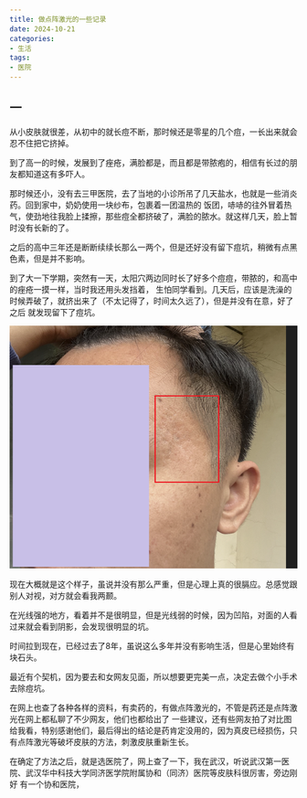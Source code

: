 ```yaml
---
title: 做点阵激光的一些记录
date: 2024-10-21
categories:
- 生活
tags:
- 医院
---
```


## 一

从小皮肤就很差，从初中的就长痘不断，那时候还是零星的几个痘，一长出来就会忍不住把它挤掉。

到了高一的时候，发展到了痤疮，满脸都是，而且都是带脓疱的，相信有长过的朋友都知道这有多吓人。

那时候还小，没有去三甲医院，去了当地的小诊所吊了几天盐水，也就是一些消炎药。回到家中，奶奶使用一块纱布，包裹着一团温热的
饭团，哧哧的往外冒着热气，使劲地往我脸上揉擦，那些痘全都挤破了，满脸的脓水。就这样几天，脸上暂时没有长新的了。

之后的高中三年还是断断续续长那么一两个，但是还好没有留下痘坑，稍微有点黑色素，但是并不影响。

到了大一下学期，突然有一天，太阳穴两边同时长了好多个痘痘，带脓的，和高中的痤疮一摸一样，当时我还用头发挡着，
生怕同学看到。几天后，应该是洗澡的时候弄破了，就挤出来了（不太记得了，时间太久远了），但是并没有在意，好了之后
就发现留下了痘坑。

![alt text](/images/cn/Snipaste_2024-10-21_21-09-16.png)

现在大概就是这个样子，虽说并没有那么严重，但是心理上真的很膈应。总感觉跟别人对视，对方就会看我两颞。

在光线强的地方，看着并不是很明显，但是光线弱的时候，因为凹陷，对面的人看过来就会看到阴影，会发现很明显的坑。

时间拉到现在，已经过去了8年，虽说这么多年并没有影响生活，但是心里始终有块石头。

最近有个契机，因为要去和女网友见面，所以想要更完美一点，决定去做个小手术去除痘坑。

在网上也查了各种各样的资料，有卖药的，有做点阵激光的，不管是药还是点阵激光在网上都私聊了不少网友，他们也都给出了
一些建议，还有些网友拍了对比图给我看，特别感谢他们，最后得出的结论是药肯定没用的，因为真皮已经损伤，只有点阵激光等破坏皮肤的方法，刺激皮肤重新生长。

在确定了方法之后，就是选医院了，网上查了一下，我在武汉，听说武汉第一医院、武汉华中科技大学同济医学院附属协和（同济）医院等皮肤科很厉害，旁边刚好
有一个协和医院，